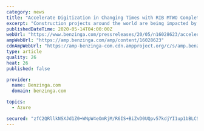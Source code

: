 ```yaml
---
category: news
title: "Accelerate Digitization in Changing Times with RIB MTWO Complete Construction Cloud"
excerpt: "Construction projects around the world are being impacted by the COVID-19 pandemic. Numerous construction sites"
publishedDateTime: 2020-05-14T04:00:00Z
webUrl: "https://www.benzinga.com/pressreleases/20/05/n16028623/accelerate-digitization-in-changing-times-with-rib-mtwo-complete-construction-cloud"
ampWebUrl: "https://amp.benzinga.com/amp/content/16028623"
cdnAmpWebUrl: "https://amp-benzinga-com.cdn.ampproject.org/c/s/amp.benzinga.com/amp/content/16028623"
type: article
quality: 26
heat: 26
published: false

provider:
  name: Benzinga.com
  domain: benzinga.com

topics:
  - Azure

secured: "zfC2QRllkNSXJd1Z0+WNpW4eOmRjM/R6IS+BiZvD0UQpv57kdjYI1up1bBLCSu2/P20iadnf5MsWRvmjXrMawnu47f7D4EAwVWdMfcmaHkF31UCn+hFoiuReHuMyOcgDUeWgB+GLj4Thh/riSrPMulYB9S50XBhyKF3W+ZtuxiO8I18ZnnRR0V26ZA/BBrzxs/44jJoVw7UFTpkWJOaleSptHZiMLdwUgyIndcNNmbmf7pSSjxWaivOCG5iDhwAKlil4Xhx8U0ZROnJ9VNrN5VifyFgotNmRNj96F1PzbkJfcuis29nThCCK6K1QJ8dk;exANXuRZ1Kr39DRlfJPGZQ=="
---
```



